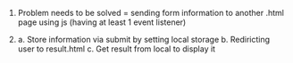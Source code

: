 1. Problem needs to be solved = sending form information to another .html page using js (having at least 1 event listener)

2. a. Store information via submit by setting local storage 
   b. Rediricting user to result.html
   c. Get result from local to display it

